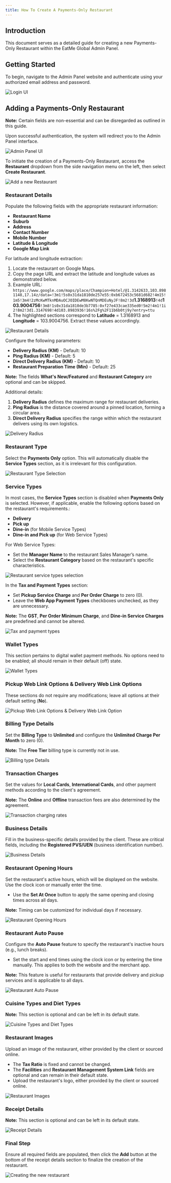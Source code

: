 ```yaml
---
title: How To Create A Payments-Only Restaurant
---
```

## Introduction

This document serves as a detailed guide for creating a new Payments-Only Restaurant within the EatMe Global Admin Panel.

## Getting Started

To begin, navigate to the Admin Panel website and authenticate using your authorized email address and password.

![Login UI](/img/login-custom-.png "Login UI")

## Adding a Payments-Only Restaurant

**Note:** Certain fields are non-essential and can be disregarded as outlined in this guide.

Upon successful authentication, the system will redirect you to the Admin Panel interface.

![Admin Panel UI](/img/home-custom-.png "Admin Panel UI")

To initiate the creation of a Payments-Only Restaurant, access the **Restaurant** dropdown from the side navigation menu on the left, then select **Create Restaurant**.

![Add a new Restaurant](/img/create-restaurant-custom-.png "Add a new Restaurant")

### Restaurant Details

Populate the following fields with the appropriate restaurant information:

- **Restaurant Name**
- **Suburb**
- **Address**
- **Contact Number**
- **Mobile Number**
- **Latitude & Longitude**
- **Google Map Link**

For latitude and longitude extraction:

1. Locate the restaurant on Google Maps.
2. Copy the page URL and extract the latitude and longitude values as demonstrated below.
3. Example URL: `https://www.google.com/maps/place/Champion+Hotel/@1.3142633,103.8981148,17.14z/data=!3m1!5s0x31da1810de257e55:0xb672453c5681d682!4m15!1m5!3m4!2zMcKwMTknMDAuOCJOIDEwM8KwNTQnMDEuNyJF!8m2!3d`**1.3168913**`!4d`**103.9004756**`!3m8!1s0x31da1810de3b7785:0xf27e433cae335ed0!5m2!4m1!1i2!8m2!3d1.3147698!4d103.8983936!16s%2Fg%2F11b6b0tj9y?entry=ttu`
4. The highlighted sections correspond to **Latitude** = 1.3168913 and **Longitude** = 103.9004756. Extract these values accordingly.

![Restaurant Details](/img/restaurant-details-custom-.png "Restaurant Details")

Configure the following parameters:

- **Delivery Radius (KM)** - Default: 10
- **Ping Radius (KM)** - Default: 5
- **Direct Delivery Radius (KM)** - Default: 10
- **Restaurant Preparation Time (Min)** - Default: 25

**Note:** The fields **What's New/Featured** and **Restaurant Category** are optional and can be skipped.

Additional details:

1. **Delivery Radius** defines the maximum range for restaurant deliveries.
2. **Ping Radius** is the distance covered around a pinned location, forming a circular area.
3. **Direct Delivery Radius** specifies the range within which the restaurant delivers using its own logistics.

![Delivery Radius](/img/delivery-ranges-custom-.png "Delivery Radius")

### Restaurant Type

Select the **Payments Only** option. This will automatically disable the **Service Types** section, as it is irrelevant for this configuration.

![Restaurant Type Selection](/img/restaurant-type-custom-.png "Restaurant Type Selection")

### Service Types

In most cases, the **Service Types** section is disabled when **Payments Only** is selected. However, if applicable, enable the following options based on the restaurant's requirements.:

- **Delivery**
- **Pick up**
- **Dine-in** (for Mobile Service Types)
- **Dine-in and Pick up** (for Web Service Types)

For Web Service Types:

- Set the **Manager Name** to the restaurant Sales Manager’s name.
- Select the **Restaurant Category** based on the restaurant's specific characteristics.

![Restaurant service types selection](/img/restaurant-type-service-types-custom-.png "Restaurant service types selection")

In the **Tax and Payment Types** section:

- Set **Pickup Service Charge** and **Per Order Charge** to zero (0).
- Leave the **Web App Payment Types** checkboxes unchecked, as they are unnecessary.

**Note:** The **GST**, **Per Order Minimum Charge**, and **Dine-in Service Charges** are predefined and cannot be altered.

![Tax and payment types](/img/web-service-types-custom-.png "Tax and payment types")

### Wallet Types

This section pertains to digital wallet payment methods. No options need to be enabled; all should remain in their default (off) state.

![Wallet Types](/img/wallet-charges-custom-.png "Wallet Types")

### Pickup Web Link Options & Delivery Web Link Options

These sections do not require any modifications; leave all options at their default setting (**No**).

![Pickup Web Link Options & Delivery Web Link Option](/img/restaurant-pickup-web-link-options-delivery-web-link-options-custom-.png "Pickup Web Link Options & Delivery Web Link Option")

### Billing Type Details

Set the **Billing Type** to **Unlimited** and configure the **Unlimited Charge Per Month** to zero (0).

**Note:** The **Free Tier** billing type is currently not in use.

![Billing type Details](/img/billing-type-custom-.png "Billing type Details")

### Transaction Charges

Set the values for **Local Cards**, **International Cards**, and other payment methods according to the client's agreement.

**Note:** The **Online** and **Offline** transaction fees are also determined by the agreement.

![Transaction charging rates](/img/transaction-charges-custom-.png "Transaction charging rates")

### Business Details

Fill in the business-specific details provided by the client. These are critical fields, including the **Registered PVS/UEN** (business identification number).

![Business Details](/img/business-details-custom-.png "Business Details")

### Restaurant Opening Hours

Set the restaurant's active hours, which will be displayed on the website. Use the clock icon or manually enter the time.

- Use the **Set At Once** button to apply the same opening and closing times across all days.

**Note:** Timing can be customized for individual days if necessary.

![Restaurant Opening Hours](/img/opening-hours-custom-.png "Restaurant Opening Hours")

### Restaurant Auto Pause

Configure the **Auto Pause** feature to specify the restaurant's inactive hours (e.g., lunch breaks).

- Set the start and end times using the clock icon or by entering the time manually. This applies to both the website and the merchant app.

**Note:** This feature is useful for restaurants that provide delivery and pickup services and is applicable to all days.

![Restaurant Auto Pause](/img/auto-pause-custom-.png "Restaurant Auto Pause")

### Cuisine Types and Diet Types

**Note:** This section is optional and can be left in its default state.

![Cuisine Types and Diet Types](/img/food-and-diet-types-custom-.png "Cuisine Types and Diet Types")

### Restaurant Images

Upload an image of the restaurant, either provided by the client or sourced online.

- The **Tax Ratio** is fixed and cannot be changed.
- The **Facilities** and **Restaurant Management System Link** fields are optional and can remain in their default state.
- Upload the restaurant's logo, either provided by the client or sourced online.

![Restaurant Images](/img/restaurant-images-custom-.png "Restaurant Images")

### Receipt Details

**Note:** This section is optional and can be left in its default state.

![Receipt Details](/img/receipt-details-custom-.png "Receipt Details")

### Final Step

Ensure all required fields are populated, then click the **Add** button at the bottom of the receipt details section to finalize the creation of the restaurant.

![Creating the new restaurant](/img/add-restaurant-custom-.png "Creating the new restaurant")
